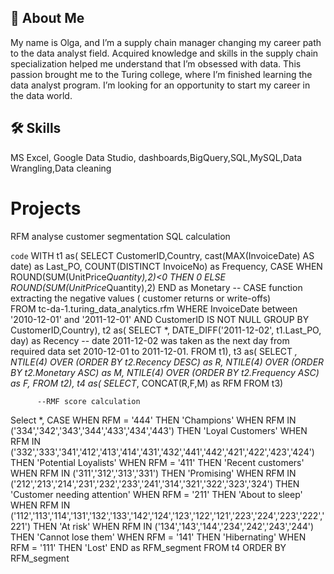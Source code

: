 ## 🚀 About Me
My name is Olga, and I’m a supply chain manager changing my 
career path to the data analyst field. 
Acquired knowledge and skills in the supply chain 
specialization helped me understand that I’m obsessed
with data. This passion brought me to the Turing college, where
I’m finished learning the data analyst program. 
I’m looking for an opportunity to start my career
in the data world.

## 🛠 Skills
MS Excel, Google Data Studio, dashboards,BigQuery,SQL,MySQL,Data Wrangling,Data cleaning

# Projects

RFM analyse customer segmentation SQL calculation

`code`
WITH t1 as(
          SELECT CustomerID,Country,
          cast(MAX(InvoiceDate) AS date) as Last_PO,
          COUNT(DISTINCT InvoiceNo) as Frequency,
          CASE WHEN ROUND(SUM(UnitPrice*Quantity),2)<0 THEN 0 ELSE ROUND(SUM(UnitPrice*Quantity),2) END as Monetary 
          -- CASE function extracting the negative values ( customer returns or write-offs)  
          FROM tc-da-1.turing_data_analytics.rfm
          WHERE InvoiceDate between '2010-12-01' and '2011-12-01' AND CustomerID IS NOT NULL 
          GROUP BY CustomerID,Country),
      t2 as( 
          SELECT *, 
          DATE_DIFF('2011-12-02', t1.Last_PO, day) as Recency -- date 2011-12-02 was taken as the next day from required data set 2010-12-01 to 2011-12-01.
          FROM t1),
      t3 as(
          SELECT *,
          NTILE(4) OVER (ORDER BY t2.Recency DESC) as R,
          NTILE(4) OVER (ORDER BY t2.Monetary ASC) as M,
          NTILE(4) OVER (ORDER BY t2.Frequency ASC) as F,
          FROM t2),
      t4 as(
          SELECT*,
          CONCAT(R,F,M) as RFM
          FROM t3)

          

          --RMF score calculation
Select *,
CASE WHEN RFM = '444' THEN 'Champions'
     WHEN RFM IN ('334','342','343','344','433','434','443') THEN 'Loyal Customers'
     WHEN RFM IN ('332','333','341','412','413','414','431','432','441','442','421','422','423','424') THEN 'Potential Loyalists'
     WHEN RFM = '411' THEN 'Recent customers' 
     WHEN RFM IN ('311','312','313','331') THEN 'Promising'
     WHEN RFM IN ('212','213','214','231','232','233','241','314','321','322','323','324') THEN 'Customer needing attention'
     WHEN RFM = '211' THEN 'About to sleep'
     WHEN RFM IN ('112','113','114','131','132','133','142','124','123','122','121','223','224','223','222','221') THEN 'At risk'
     WHEN RFM IN ('134','143','144','234','242','243','244') THEN 'Cannot lose them'
     WHEN RFM = '141' THEN 'Hibernating'
     WHEN RFM = '111' THEN 'Lost'
     END as RFM_segment
     FROM t4
 ORDER BY RFM_segment
